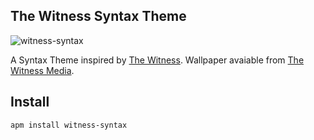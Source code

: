 ## The Witness Syntax Theme

![witness-syntax](https://cloud.githubusercontent.com/assets/6809863/17045870/9c688d22-4f9b-11e6-887c-91bc1645498b.png)

A Syntax Theme inspired by [The Witness](http://the-witness.net/news/). Wallpaper avaiable from [The Witness Media](http://the-witness.net/news/media/).

## Install

```
apm install witness-syntax
```
